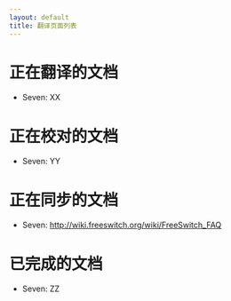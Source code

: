 ```yaml
---
layout: default
title: 翻译页面列表
---
```


# 正在翻译的文档

* Seven: XX

# 正在校对的文档

* Seven: YY

# 正在同步的文档

* Seven: <http://wiki.freeswitch.org/wiki/FreeSwitch_FAQ>

# 已完成的文档

* Seven: ZZ